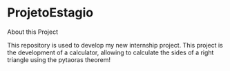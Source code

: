 # ProjetoEstagio
About this Project


This repository is used to develop my new internship project.
This project is the development of a calculator, allowing to calculate the sides of a right triangle using the pytaoras theorem!
